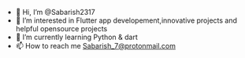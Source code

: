 - 👋 Hi, I’m @Sabarish2317
- 👀 I’m interested in Flutter app developement,innovative projects and helpful opensource projects 
- 🌱 I’m currently learning Python & dart
- 📫 How to reach me Sabarish_7@protonmail.com

<!---
Sabarish2317/Sabarish2317 is a ✨ special ✨ repository because its `README.md` (this file) appears on your GitHub profile.
You can click the Preview link to take a look at your changes.
--->
